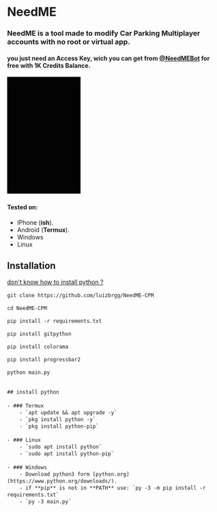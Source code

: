 # NeedME
<h3>NeedME is a tool made to modify Car Parking Multiplayer accounts with no root or virtual app.</h3>
<h4>you just need an Access Key, wich you can get from <a href="https://t.me/NeedMEBot">@NeedMEBot</a> for free with 1K Credits Balance.</h4>

![](./assets/tool.png)

#### Tested on:
- IPhone (**ish**).
- Android (**Termux**).
- Windows
- Linux

## Installation
[don't know how to install python ?](#install-python)
```
git clone https://github.com/luizbrgg/NeedME-CPM
```
```
cd NeedME-CPM
```
```
pip install -r requirements.txt
```
```
pip install gitpython
```
```
pip install colorama
```
```
pip install progressbar2
```
```
python main.py
```
```

## install python

- ### Termux
    - `apt update && apt upgrade -y`
    - `pkg install python -y`
    - `pkg install python-pip`

- ### Linux
    - `sudo apt install python`
    - `sudo apt install python-pip`

- ### Windows
    - Download python3 form [python.org](https://www.python.org/downloads/).
    - if **pip** is not in **PATH** use: `py -3 -m pip install -r requirements.txt`
    - `py -3 main.py`
